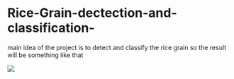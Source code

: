# Rice-Grain-dectection-and-classification-

main idea of the project is to detect and classify the rice grain so the result will be something like that 

![](images/after.jpg)


